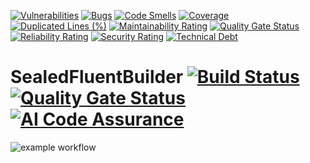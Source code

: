 
[![Vulnerabilities](https://sonarcloud.io/api/project_badges/measure?project=Powershooter83_SealedFluentBuilder&metric=vulnerabilities)](https://sonarcloud.io/summary/new_code?id=Powershooter83_SealedFluentBuilder)
[![Bugs](https://sonarcloud.io/api/project_badges/measure?project=Powershooter83_SealedFluentBuilder&metric=bugs)](https://sonarcloud.io/summary/new_code?id=Powershooter83_SealedFluentBuilder)
[![Code Smells](https://sonarcloud.io/api/project_badges/measure?project=Powershooter83_SealedFluentBuilder&metric=code_smells)](https://sonarcloud.io/summary/new_code?id=Powershooter83_SealedFluentBuilder)
[![Coverage](https://sonarcloud.io/api/project_badges/measure?project=Powershooter83_SealedFluentBuilder&metric=coverage)](https://sonarcloud.io/summary/new_code?id=Powershooter83_SealedFluentBuilder)
[![Duplicated Lines (%)](https://sonarcloud.io/api/project_badges/measure?project=Powershooter83_SealedFluentBuilder&metric=duplicated_lines_density)](https://sonarcloud.io/summary/new_code?id=Powershooter83_SealedFluentBuilder)
[![Maintainability Rating](https://sonarcloud.io/api/project_badges/measure?project=Powershooter83_SealedFluentBuilder&metric=sqale_rating)](https://sonarcloud.io/summary/new_code?id=Powershooter83_SealedFluentBuilder)
[![Quality Gate Status](https://sonarcloud.io/api/project_badges/measure?project=Powershooter83_SealedFluentBuilder&metric=alert_status)](https://sonarcloud.io/summary/new_code?id=Powershooter83_SealedFluentBuilder)
[![Reliability Rating](https://sonarcloud.io/api/project_badges/measure?project=Powershooter83_SealedFluentBuilder&metric=reliability_rating)](https://sonarcloud.io/summary/new_code?id=Powershooter83_SealedFluentBuilder)
[![Security Rating](https://sonarcloud.io/api/project_badges/measure?project=Powershooter83_SealedFluentBuilder&metric=security_rating)](https://sonarcloud.io/summary/new_code?id=Powershooter83_SealedFluentBuilder)
[![Technical Debt](https://sonarcloud.io/api/project_badges/measure?project=Powershooter83_SealedFluentBuilder&metric=sqale_index)](https://sonarcloud.io/summary/new_code?id=Powershooter83_SealedFluentBuilder)


# SealedFluentBuilder [![Build Status](https://api.cirrus-ci.com/github/SonarSource/sonarqube.svg?branch=master)](https://cirrus-ci.com/github/SonarSource/sonarqube) [![Quality Gate Status](https://next.sonarqube.com/sonarqube/api/project_badges/measure?project=sonarqube&metric=alert_status&token=d95182127dd5583f57578d769b511660601a8547)](https://next.sonarqube.com/sonarqube/dashboard?id=sonarqube) [![AI Code Assurance](https://next.sonarqube.com/sonarqube/api/project_badges/ai_code_assurance?project=org.sonarsource.sonarqube%3Asonarqube-private&token=sqb_c0e2fa9ac4ef89f9a8403c6ba235e108ceb1dce1)](https://next.sonarqube.com/sonarqube/dashboard?id=sonarqube)

![example workflow](https://github.com/powershooter83/SealedFluentBuilder/actions/workflows/build.yaml/badge.svg)